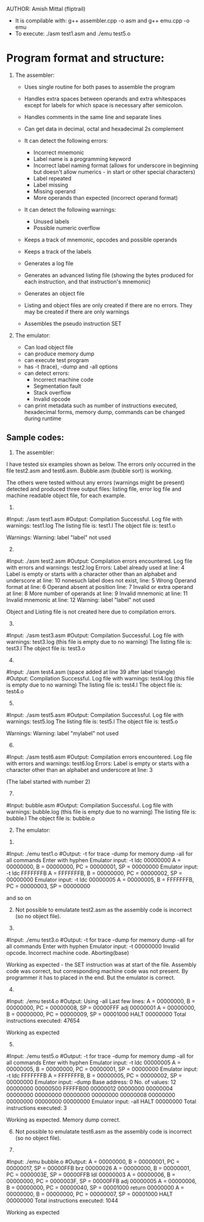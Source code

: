 AUTHOR: Amish Mittal (fliptrail)

* It is compilable with: g++ assembler.cpp -o asm and g++ emu.cpp -o emu
* To execute: ./asm test1.asm and ./emu test5.o

# Program format and structure:

1. The assembler:
	* Uses single routine for both pases to assemble the program
	* Handles extra spaces between operands and extra whitespaces except for labels for which space is necessary after semicolon.
	* Handles comments in the same line and separate lines
	* Can get data in decimal, octal and hexadecimal 2s complement
	* It can detect the following errors:
		* Incorrect mnemonic
		* Label name is a programming keyword
		* Incorrect label naming format (allows for underscore in beginning but doesn't allow numerics - in start or other special characters)
		* Label repeated
		* Label missing
		* Missing operand
		* More operands than expected (incorrect operand format)
	* It can detect the following warnings:
		* Unused labels
		* Possible numeric overflow

	* Keeps a track of mnemonic, opcodes and possible operands
	* Keeps a track of the labels
	* Generates a log file
	* Generates an advanced listing file (showing the bytes produced for each instruction, and that instruction's mnemonic)
	* Generates an object file
	* Listing and object files are only created if there are no errors. They may be created if there are only warnings
	* Assembles the pseudo instruction SET
	
2. The emulator:

	* Can load object file
	* can produce memory dump
	* can execute test program
	* has -t (trace), -dump and -all options
	* can detect errors:
		* Incorrect machine code
		* Segmentation fault
		* Stack overflow
		* Invalid opcode
	* can print metadata such as number of instructions executed, hexadecimal forms, memory dump, commands can be changed during runtime

## Sample codes: 

1. The assembler:

I have tested six examples shown as below. The errors only occurred in the file test2.asm and test6.asm. Bubble.asm (bubble sort) is working.

The others were tested without any errors (warnings might be present) detected and produced three output files: listing file, 
error log file and machine readable object file, for each example. 
 

1)
#Input: ./asm test1.asm
#Output: 
Compilation Successful. Log file with warnings: test1.log
The listing file is: test1.l
The object file is: test1.o

Warnings:
Warning: label "label" not used

2)
#Input: ./asm test2.asm
#Output: 
Compilation errors encountered. Log file with errors and warnings: test2.log
Errors:
Label already used at line: 4
Label is empty or starts with a character other than an alphabet and underscore at line: 10
nonesuch label does not exist, line: 5
Wrong Operand format at line: 6
Operand absent at position line: 7
Invalid or extra operand at line: 8
More number of operands at line: 9
Invalid mnemonic at line: 11
Invalid mnemonic at line: 12
Warning: label "label" not used

Object and Listing file is not created here due to compilation errors.

3)
#Input: ./asm test3.asm
#Output: 
Compilation Successful. Log file with warnings: test3.log (this file is empty due to no warning)
The listing file is: test3.l
The object file is: test3.o

4)
#Input: ./asm test4.asm (space added at line 39 after label triangle)
#Output: 
Compilation Successful. Log file with warnings: test4.log (this file is empty due to no warning)
The listing file is: test4.l
The object file is: test4.o

5)
#Input: ./asm test5.asm
#Output: 
Compilation Successful. Log file with warnings: test5.log
The listing file is: test5.l
The object file is: test5.o

Warnings:
Warning: label "mylabel" not used

6)
#Input: ./asm test6.asm
#Output: 
Compilation errors encountered. Log file with errors and warnings: test6.log
Errors:
Label is empty or starts with a character other than an alphabet and underscore at line: 3

(The label started with number 2)

7)
#Input: bubble.asm
#Output:
Compilation Successful. Log file with warnings: bubble.log (this file is empty due to no warning)
The listing file is: bubble.l
The object file is: bubble.o

2. The emulator:

1) 
#Input: ./emu test1.o
#Output:
-t for trace
-dump for memory dump
-all for all commands
Enter with hyphen
Emulator input: -t
ldc     00000000
A = 00000000, B = 00000000, PC = 00000001, SP = 00000000
Emulator input: -t
ldc     FFFFFFFB
A = FFFFFFFB, B = 00000000, PC = 00000002, SP = 00000000
Emulator input: -t
ldc     00000005
A = 00000005, B = FFFFFFFB, PC = 00000003, SP = 00000000

and so on

2) Not possible to emulatate test2.asm as the assembly code is incorrect (so no object file).

3)
#Input: ./emu test3.o
#Output:
-t for trace
-dump for memory dump
-all for all commands
Enter with hyphen
Emulator input: -t
        00000000
Invalid opcode. Incorrect machine code. Aborting(base)

Working as expected - the SET instruction was at start of the file. Assembly code was correct, but corresponding machine code was not present. 
By programmer it has to placed in the end. But the emulator is correct.

4)
#Input: ./emu test4.o
#Output:
Using -all
Last few lines:
A = 00000000, B = 00000000, PC = 00000008, SP = 00000FFF
adj     00000001
A = 00000000, B = 00000000, PC = 00000009, SP = 00001000
HALT    00000000
Total instructions executed: 47654

Working as expected

5)
#Input: ./emu test5.o
#Output:
-t for trace
-dump for memory dump
-all for all commands
Enter with hyphen
Emulator input: -t
ldc     00000005
A = 00000005, B = 00000000, PC = 00000001, SP = 00000000
Emulator input: -t
ldc     FFFFFFFB
A = FFFFFFFB, B = 00000005, PC = 00000002, SP = 00000000
Emulator input: -dump
Base address: 0
No. of values: 12
00000000 00000500 FFFFFB00 00000012 00000000
00000004 00000000 00000000 00000000 00000000
00000008 00000000 00000000 00000000 00000000
Emulator input: -all
HALT    00000000
Total instructions executed: 3

Working as expected. Memory dump correct.

6) Not possible to emulatate test6.asm as the assembly code is incorrect (so no object file).

7)
#Input: ./emu bubble.o
#Output:
A = 00000000, B = 00000001, PC = 00000017, SP = 00000FFB
brz     00000026
A = 00000000, B = 00000001, PC = 0000003E, SP = 00000FFB
ldl     00000003
A = 00000006, B = 00000000, PC = 0000003F, SP = 00000FFB
adj     00000005
A = 00000006, B = 00000000, PC = 00000040, SP = 00001000
return  00000000
A = 00000000, B = 00000000, PC = 00000007, SP = 00001000
HALT    00000000
Total instructions executed: 1044

Working as expected
